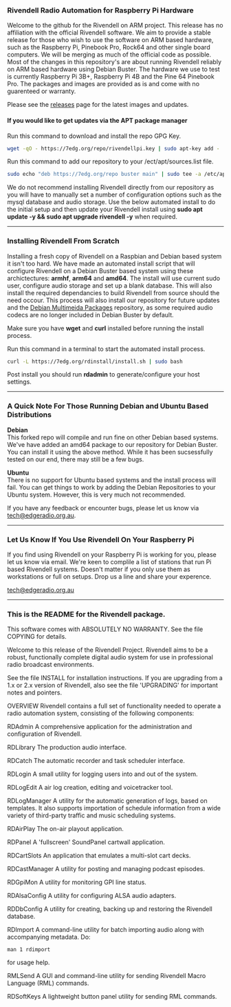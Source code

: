 ### Rivendell Radio Automation for Raspberry Pi Hardware

Welcome to the github for the Rivendell on ARM project. This release has no affiliation with the official Rivendell software. We aim to provide a stable release for those who wish to use the software on ARM based hardware, such as the Raspberry Pi, Pinebook Pro, Rock64 and other single board computers. We will be merging as much of the official code as possible. Most of the changes in this repository's are about running Rivendell reliably on ARM based hardware using Debian Buster. The hardware we use to test is currently Raspberry Pi 3B+, Raspberry Pi 4B and the Pine 64 Pinebook Pro. The packages and images are provided as is and come with no guarenteed or warranty.

Please see the [releases](https://github.com/edgeradio993fm/rivendell/releases) page for the latest images and updates.

#### If you would like to get updates via the APT package manager

Run this command to download and install the repo GPG Key.
```bash
wget -qO - https://7edg.org/repo/rivendellpi.key | sudo apt-key add -
```
Run this command to add our repository to your /ect/apt/sources.list file.
```bash
sudo echo "deb https://7edg.org/repo buster main" | sudo tee -a /etc/apt/sources.list
```
We do not recommend installing Rivendell directly from our repository as you will have to manually set a number of configuration options such as the mysql database and audio storage. Use the below automated install to do the initial setup and then update your Rivendell install using **sudo apt update -y && sudo apt upgrade rivendell -y** when required.
***

### Installing Rivendell From Scratch

Installing a fresh copy of Rivendell on a Raspbian and Debian based system it isn't too hard. We have made an automated install script that will configure Rivendell on a Debian Buster based system using these archictectures: **armhf**, **arm64** and **amd64**. The install will use current sudo user, configure audio storage and set up a blank database. This will also install the required dependancies to build Rivendell from source should the need occour. This process will also install our repository for future updates and the [Debian Multimeida Packages]( https://deb-multimedia.org) repository, as some required audio codecs are no longer included in Debian Buster by default.

Make sure you have **wget** and **curl** installed before running the install process.

Run this command in a terminal to start the automated install process.
```bash
curl -L https://7edg.org/rdinstall/install.sh | sudo bash
```
Post install you should run **rdadmin** to generate/configure your host settings.
***

### A Quick Note For Those Running Debian and Ubuntu Based Distributions

**Debian**  
This forked repo will compile and run fine on other Debian based systems. We've have added an amd64 package to our repository for Debian Buster. You can install it using the above method. While it has been sucsessfully tested on our end, there may still be a few bugs. 

**Ubuntu**  
There is no support for Ubuntu based systems and the install process will fail. You can get things to work by adding the Debian Repositories to your Ubuntu system. However, this is very much not recommended.

If you have any feedback or encounter bugs, please let us know via [tech@edgeradio.org.au](mailto:tech@edgeradio.org.au).
***

### Let Us Know If You Use Rivendell On Your Raspberry Pi
If you find using Rivendell on your Raspberry Pi is working for you, please let us know via email. We're keen to complile a list of stations that run Pi based Rivendell systems. Doesn't matter if you only use them as workstations or full on setups. Drop us a line and share your experence.

[tech@edgeradio.org.au](mailto:tech@edgeradio.org.au)
***

### This is the README for the Rivendell package.

This software comes with ABSOLUTELY NO WARRANTY. See the file COPYING for
details.

Welcome to this release of the Rivendell Project. Rivendell aims
to be a robust, functionally complete digital audio system for use in 
professional radio broadcast environments.

See the file INSTALL for installation instructions. If you are upgrading from
a 1.x or 2.x version of Rivendell, also see the file 'UPGRADING'
for important notes and pointers.


OVERVIEW
Rivendell contains a full set of functionality needed to operate a radio
automation system, consisting of the following components:

RDAdmin
A comprehensive application for the administration and configuration
of Rivendell.

RDLibrary
The production audio interface.

RDCatch
The automatic recorder and task scheduler interface.

RDLogin
A small utility for logging users into and out of the system.

RDLogEdit
A air log creation, editing and voicetracker tool.

RDLogManager
A utility for the automatic generation of logs, based on templates.
It also supports importation of schedule information from a wide
variety of third-party traffic and music scheduling systems.

RDAirPlay
The on-air playout application.

RDPanel
A 'fullscreen' SoundPanel cartwall application.

RDCartSlots
An application that emulates a multi-slot cart decks.

RDCastManager
A utility for posting and managing podcast episodes.

RDGpiMon
A utility for monitoring GPI line status.

RDAlsaConfig
A utility for configuring ALSA audio adapters.

RDDbConfig
A utility for creating, backing up and restoring the Rivendell
database.

RDImport
A command-line utility for batch importing audio along with
accompanying metadata. Do:

	man 1 rdimport

for usage help.

RMLSend
A GUI and command-line utility for sending Rivendell Macro Language
(RML) commands.

RDSoftKeys
A lightweight button panel utility for sending RML commands.
